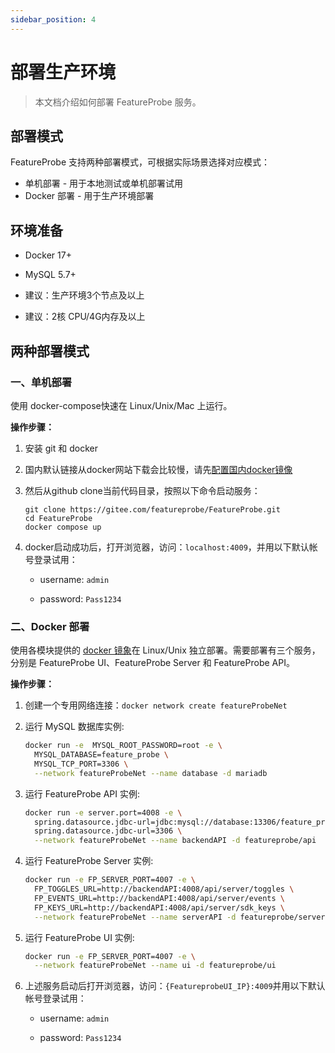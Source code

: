 ```yaml
---
sidebar_position: 4
---
```


# 部署生产环境

> 本文档介绍如何部署 FeatureProbe 服务。

## 部署模式

FeatureProbe 支持两种部署模式，可根据实际场景选择对应模式：

- 单机部署 - 用于本地测试或单机部署试用
- Docker 部署 - 用于生产环境部署



## 环境准备

* Docker 17+

* MySQL 5.7+

* 建议：生产环境3个节点及以上

* 建议：2核 CPU/4G内存及以上

  

## 两种部署模式

### 一、单机部署

使用 docker-compose快速在 Linux/Unix/Mac 上运行。

**操作步骤：**

1. 安装 git 和 docker 

2. 国内默认链接从docker网站下载会比较慢，请先[配置国内docker镜像](https://gitee.com/featureprobe/FeatureProbe/blob/main/DOCKER_HUB.md)

3. 然后从github clone当前代码目录，按照以下命令启动服务：

   ```shell
   git clone https://gitee.com/featureprobe/FeatureProbe.git
   cd FeatureProbe
   docker compose up
   ```

4. docker启动成功后，打开浏览器，访问：`localhost:4009`，并用以下默认帐号登录试用：

   - username: `admin`

   - password: `Pass1234`

### 二、Docker 部署

使用各模块提供的 [docker 镜象](https://hub.docker.com/repository/docker/featureprobe)在 Linux/Unix 独立部署。需要部署有三个服务，分别是 FeatureProbe UI、FeatureProbe Server 和 FeatureProbe API。

**操作步骤：**

1. 创建一个专用网络连接：`docker network create featureProbeNet`

2. 运行 MySQL 数据库实例:

   ```bash
   docker run -e  MYSQL_ROOT_PASSWORD=root -e \
     MYSQL_DATABASE=feature_probe \
     MYSQL_TCP_PORT=3306 \
     --network featureProbeNet --name database -d mariadb
   ```

3. 运行 FeatureProbe API 实例:

   ```bash
   docker run -e server.port=4008 -e \
     spring.datasource.jdbc-url=jdbc:mysql://database:13306/feature_probe \
     spring.datasource.jdbc-url=3306 \
     --network featureProbeNet --name backendAPI -d featureprobe/api
   ```

4. 运行 FeatureProbe Server 实例:

   ```bash
   docker run -e FP_SERVER_PORT=4007 -e \
     FP_TOGGLES_URL=http://backendAPI:4008/api/server/toggles \
     FP_EVENTS_URL=http://backendAPI:4008/api/server/events \
     FP_KEYS_URL=http://backendAPI:4008/api/server/sdk_keys \
     --network featureProbeNet --name serverAPI -d featureprobe/server
   ```

5. 运行 FeatureProbe UI 实例:

   ```bash
   docker run -e FP_SERVER_PORT=4007 -e \
     --network featureProbeNet --name ui -d featureprobe/ui
   ```

6. 上述服务启动后打开浏览器，访问：`{FeatureprobeUI_IP}:4009`并用以下默认帐号登录试用：

   - username: `admin`

   - password: `Pass1234`

